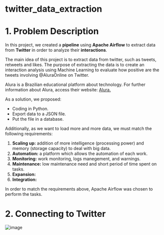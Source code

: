 # twitter_data_extraction
# 1. Problem Description

In this project, we created a **pipeline** using **Apache Airflow** to extract data from **Twitter** in order to analyze their **interactions**.

The main idea of this project is to extract data from twitter, such as tweets, retweets and likes. The purpose of extracting the data is to create an interaction analysis using Machine Learning to evaluate how positive are the tweets involving @AluraOnline on Twitter. 

Alura is a Brazilian educational platform about technology. For further information about Alura, access their website: [Alura.](https://www.alura.com.br
)

As a solution, we proposed:
- Coding in Python.
- Export data to a JSON file. 
- Put the file in a database.

Additionally, as we want to load more and more data, we must match the following requirements:

1. **Scaling up:** addition of more intelligence (processing power) and memory (storage capacity) to deal with big data.
2. **Automation:** a platform which allows the automation of each work.
3. **Monitoring:** work monitoring, logs manegement, and warnings.
4. **Maintenance:** low maintenance need and short period of time spent on tasks. 
5. **Expansion:** 
6. **Integration:**

In order to match the requirements above, Apache Airflow was chosen to perform the tasks. 

# 2. Connecting to Twitter

![image](https://user-images.githubusercontent.com/81119854/144726941-83933b14-4b3d-4433-8ed3-5ef47210aa25.png)

